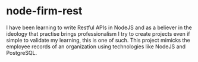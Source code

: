 # node-firm-rest

I have been learning to write Restful APIs in NodeJS and as a believer in the
ideology that practise brings professionalism I try to create projects even if
simple to validate my learning, this is one of such. This project mimicks the
employee records of an organization using technologies like NodeJS and PostgreSQL.